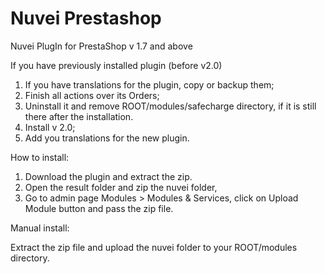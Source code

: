 # Nuvei Prestashop
Nuvei PlugIn for PrestaShop v 1.7 and above

If you have previously installed plugin (before v2.0)

1. If you have translations for the plugin, copy or backup them;
2. Finish all actions over its Orders;
3. Uninstall it and remove ROOT/modules/safecharge directory, if it is still there after the installation.
4. Install v 2.0;
5. Add you translations for the new plugin.

How to install:

1. Download the plugin and extract the zip.
2. Open the result folder and zip the nuvei folder,
3. Go to admin page Modules > Modules & Services, click on Upload Module button and pass the zip file.

Manual install:

Extract the zip file and upload the nuvei folder to your ROOT/modules directory.
